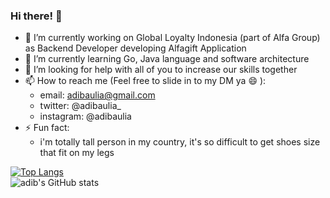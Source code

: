 ### Hi there! 👋 


- 🔭 I’m currently working on Global Loyalty Indonesia (part of Alfa Group) as Backend Developer developing Alfagift Application
- 🌱 I’m currently learning Go, Java language and software architecture
- 🤔 I’m looking for help with all of you to increase our skills together
- 📫 How to reach me (Feel free to slide in to my DM ya 😄 ): 
  - email: adibaulia@gmail.com
  - twitter: @adibaulia_
  - instagram: @adibaulia
- ⚡ Fun fact: 
  - i'm totally tall person in my country, it's so difficult to get shoes size that fit on my legs

[![Top Langs](https://github-readme-stats.vercel.app/api/top-langs/?username=adibaulia&layout=compact)](https://github.com/anuraghazra/github-readme-stats)
<br>
![adib's GitHub stats](https://github-readme-stats.vercel.app/api?username=adibaulia&layout=compact&show_icons=true&theme=dracula&count_private=true)
